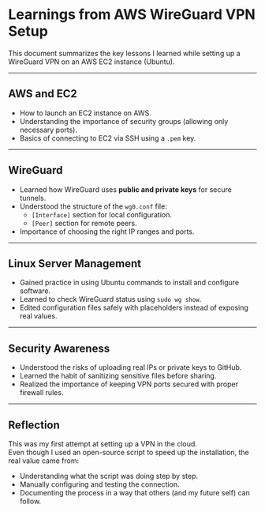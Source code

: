 # Learnings from AWS WireGuard VPN Setup

This document summarizes the key lessons I learned while setting up a WireGuard VPN on an AWS EC2 instance (Ubuntu).

---

## AWS and EC2
- How to launch an EC2 instance on AWS.  
- Understanding the importance of security groups (allowing only necessary ports).  
- Basics of connecting to EC2 via SSH using a `.pem` key.  

---

## WireGuard
- Learned how WireGuard uses **public and private keys** for secure tunnels.  
- Understood the structure of the `wg0.conf` file:
  - `[Interface]` section for local configuration.  
  - `[Peer]` section for remote peers.  
- Importance of choosing the right IP ranges and ports.  

---

## Linux Server Management
- Gained practice in using Ubuntu commands to install and configure software.  
- Learned to check WireGuard status using `sudo wg show`.  
- Edited configuration files safely with placeholders instead of exposing real values.  

---

## Security Awareness
- Understood the risks of uploading real IPs or private keys to GitHub.  
- Learned the habit of sanitizing sensitive files before sharing.  
- Realized the importance of keeping VPN ports secured with proper firewall rules.  

---

## Reflection
This was my first attempt at setting up a VPN in the cloud.  
Even though I used an open-source script to speed up the installation, the real value came from:
- Understanding what the script was doing step by step.  
- Manually configuring and testing the connection.  
- Documenting the process in a way that others (and my future self) can follow.  
